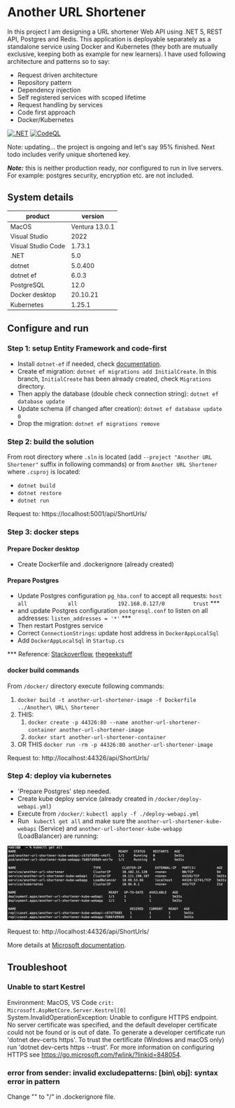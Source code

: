 # Another URL Shortener

In this project I am designing a URL shortener Web API using .NET 5, REST API, Postgres and Redis. This application is deployable separately as a standalone service using Docker and Kubernetes (they both are mutually exclusive, keeping both as example for new learners). I have used following architecture and patterns so to say:
* Request driven architecture
* Repository pattern
* Dependency injection
* Self registered services with scoped lifetime
* Request handling by services
* Code first approach
* Docker/Kubernetes

[![.NET](https://github.com/Nabid/Another-URL-Shortener/actions/workflows/dotnet.yml/badge.svg?branch=master)](https://github.com/Nabid/Another-URL-Shortener/actions/workflows/dotnet.yml) [![CodeQL](https://github.com/Nabid/Another-URL-Shortener/actions/workflows/codeql-analysis.yml/badge.svg?branch=master)](https://github.com/Nabid/Another-URL-Shortener/actions/workflows/codeql-analysis.yml)

Note: updating... the project is ongoing and let's say 95% finished. Next todo includes verify unique shortened key.

***Note:*** this is neither production ready, nor configured to run in live servers. For example: postgres security, encryption etc. are not included.

## System details
|product|version|
|-|-|
|MacOS|Ventura 13.0.1|
|Visual Studio|2022|
|Visual Studio Code|1.73.1|
|.NET|5.0|
|dotnet|5.0.400|
|dotnet ef|6.0.3|
|PostgreSQL|12.0|
|Docker desktop|20.10.21|
|Kubernetes|1.25.1|

## Configure and run
### Step 1: setup Entity Framework and code-first
* Install ```dotnet-ef``` if needed, check [documentation](https://learn.microsoft.com/en-us/ef/core/cli/dotnet).
* Create ef migration: ```dotnet ef migrations add InitialCreate```. In this branch, `InitialCreate` has been already created, check `Migrations` directory.
* Then apply the database (double check connection string): ```dotnet ef database update```
* Update schema (if changed after creation): ```dotnet ef database update 0```
* Drop the migration: ```dotnet ef migrations remove```

### Step 2: build the solution
From root directory where `.sln` is located (add ```--project "Another URL Shortener"``` suffix in following commands) or from `Another URL Shortener` where `.csproj` is located:
* ```dotnet build```
* ```dotnet restore```
* ```dotnet run```

Request to: https://localhost:5001/api/ShortUrls/

### Step 3: docker steps
#### Prepare Docker desktop
* Create Dockerfile and .dockerignore (already created)

#### Prepare Postgres
* Update Postgres configuration `pg_hba.conf` to accept all requests:
`host    all             all             192.168.0.127/0         trust`
\***
* and update Postgres configuration `postgresql.conf` to listen on all addresses:
`listen_addresses = '*'` \***
* Then restart Postgres service
* Correct `ConnectionStrings`: update host address in `DockerAppLocalSql`
* Add `DockerAppLocalSql` in `Startup.cs`

*** Reference: [Stackoverflow](https://stackoverflow.com/a/31249288/3731282), [thegeekstuff](https://www.thegeekstuff.com/2014/02/enable-remote-postgresql-connection/)

#### docker build commands
From `/docker/` directory execute following commands:
1. ```docker build -t another-url-shortener-image -f Dockerfile ../Another\ URL\ Shortener```
2. THIS:
    1. ```docker create -p 44326:80 --name another-url-shortener-container another-url-shortener-image```
    2. ```docker start another-url-shortener-container```
3. OR THIS ```docker run -rm -p 44326:80 another-url-shortener-image```

Request to: http://localhost:44326/api/ShortUrls/

### Step 4: deploy via kubernetes
* 'Prepare Postgres' step needed.
* Create kube deploy service (already created in `/docker/deploy-webapi.yml`)
* Execute from `/docker/`: `kubectl apply -f ./deploy-webapi.yml`
* Run ` kubectl get all` and make sure the `another-url-shortener-kube-webapi` (Service) and `another-url-shortener-kube-webapp` (LoadBalancer) are running:

![screenshot](images/kubernetes_clusters.png)

Request to: http://localhost:44326/api/ShortUrls/

More details at [Microsoft documentation](https://learn.microsoft.com/en-us/dotnet/architecture/containerized-lifecycle/design-develop-containerized-apps/build-aspnet-core-applications-linux-containers-aks-kubernetes).

## Troubleshoot
### Unable to start Kestrel
Environment: MacOS, VS Code
`crit: Microsoft.AspNetCore.Server.Kestrel[0]`
System.InvalidOperationException: Unable to configure HTTPS endpoint. No server certificate was specified, and the default developer certificate could not be found or is out of date.
To generate a developer certificate run 'dotnet dev-certs https'. To trust the certificate (Windows and macOS only) run 'dotnet dev-certs https --trust'.
For more information on configuring HTTPS see https://go.microsoft.com/fwlink/?linkid=848054.

### error from sender: invalid excludepatterns: [bin\ obj\]: syntax error in pattern
Change "\" to "/" in .dockerignore file.